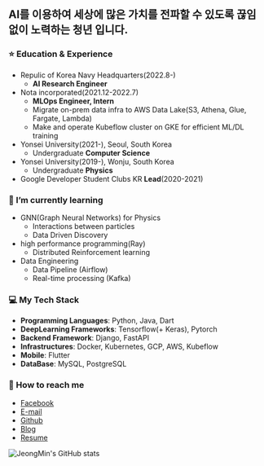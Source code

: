 ## AI를 이용하여 세상에 많은 가치를 전파할 수 있도록 끊임없이 노력하는 청년 입니다.

### ⭐️ Education & Experience
- Repulic of Korea Navy Headquarters(2022.8-)
    - **AI Research Engineer**
- Nota incorporated(2021.12-2022.7)
    - **MLOps Engineer, Intern**
    - Migrate on-prem data infra to AWS Data Lake(S3, Athena, Glue, Fargate, Lambda)
    - Make and operate Kubeflow cluster on GKE for efficient ML/DL training 
- Yonsei University(2021-), Seoul, South Korea
    - Undergraduate **Computer Science**
- Yonsei University(2019-), Wonju, South Korea
    - Undergraduate **Physics**
- Google Developer Student Clubs KR **Lead**(2020-2021)

### 🌱 I’m currently learning
- GNN(Graph Neural Networks) for Physics
    - Interactions between particles
    - Data Driven Discovery
- high performance programming(Ray)
    - Distributed Reinforcement learning
- Data Engineering
    - Data Pipeline (Airflow)
    - Real-time processing (Kafka)

### 💻 My Tech Stack
- **Programming Languages**: Python, Java, Dart
- **DeepLearning Frameworks**: Tensorflow(+ Keras), Pytorch
- **Backend Framework**: Django, FastAPI
- **Infrastructures**: Docker, Kubernetes, GCP, AWS, Kubeflow
- **Mobile**: Flutter
- **DataBase**: MySQL, PostgreSQL

### 📮 How to reach me
- [Facebook](https://www.facebook.com/JeongMinDo0727/)
- [E-mail](mailto:dojm0727@gmail.com)
- [Github](https://github.com/silverstar0727)
- [Blog](https://velog.io/@djm0727)
- [Resume](https://zest-break-fb2.notion.site/Jeongmin-Do-5899d3df33df4f83ad67a30f7d2ac75b)

![JeongMin's GitHub stats](https://github-readme-stats.vercel.app/api?username=silverstar0727&show_icons=true&theme=vue-dark)

